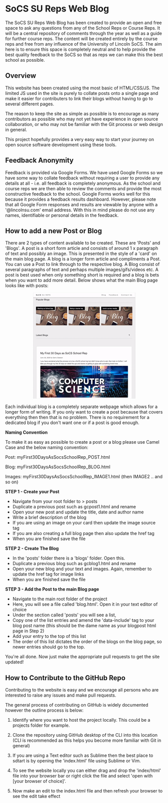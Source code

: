 # SoCS SU Reps Web Blog

The SoCS SU Reps Web Blog has been created to provide an open and free space to ask any questions from any of the School Reps or Course Reps. It will be a central repository of comments through the year as well as a guide for further course reps. The content will be created entirely by the course reps and free from any influence of the University of Lincoln SoCS. The aim here is to ensure this space is completely neutral and to help provide the best quality feedback to the SoCS so that as reps we can make this the best school as possible. 

## Overview

This website has been created using the most basic of HTML/CSS/JS. The limited JS used in the site is purely to collate posts onto a single page and make it easier for contributers to link their blogs without having to go to several different pages. 

The reason to keep the site as simple as possible is to encourage as many contributors as possible who may not yet have experience in open source collaboration, or who may not be familiar with the Git process or web design in general. 

This project hopefully provides a very easy way to start your journey on open source software development using these tools. 

## Feedback Anonymity

Feedback is provided via Google Forms. We have used Google Forms so we have some way to collate feedback without requiring a user to provide any details at all - i.e. all feedback is completely anonymous. As the school and course reps we are then able to review the comments and provide the most constructive feedback to the school. Google Forms works well for this because it provides a feedback results dashboard. However, please note that all Google Form responses and results are viewable by anyone with a '@lincolnsu.com' email address. With this in mind please do not use any names, identifiable or personal details in the feedback.  

## How to add a new Post or Blog

There are 2 types of content available to be created. These are 'Posts' and 'Blogs'. A post is a short form article and consists of around 1 x paragraph of text and possibly an image. This is presented in the style of a 'card' on the main blog page. A blog is a longer form article and compliments a Post. You can use a Post to link through to the respective blog. A Blog consist of several paragraphs of text and perhaps multiple images/gifs/videos etc. A post is best used when only something short is required and a blog is bets when you want to add more detail. Below shows what the main Blog page looks like with posts:

<p align="center"><img src="assets/card.gif"></p>

Each individual blog is a completely separate webpage which allows for a longer form of writing. If you only want to create a post because that covers everything then then that is no problem. There is no requirement for a dedicated blog if you don't want one or if a post is good enough. 

**Naming Convention**

To make it as easy as possible to create a post or a blog please use Camel Case and the below naming convention:

Post: 	myFirst30DaysAsSocsSchoolRep_POST.html

Blog: 	myFirst30DaysAsSocsSchoolRep_BLOG.html

Images:	myFirst30DaysAsSocsSchoolRep_IMAGE1.html (then IMAGE2 .. and so on)


**STEP 1 - Create your Post**

 - Navigate from your root folder to > posts
 - Duplicate a previous post such as gcpost1.html and rename
 - Open your new post and update the title, date and author name
 - Write a brief description of the blog
 - If you are using an image on your card then update the image source tag
 - If you are also creating a full blog page then also update the href tag
 - When you are finished save the file

**STEP 2 - Create The Blog**

- In the 'posts' folder there is a 'blogs' folder. Open this.
- Duplicate a previous blog such as gcblog1.html and rename
- Open your new blog and your text and images. Again, remember to update the href tag for image links
- When you are finished save the file

**STEP 3 - Add the Post to the main Blog page**

- Navigate to the main root folder of the project
- Here, you will see a file called 'blog.html'. Open it in your text editor of choice
- Under the section called 'posts' you will see a list, 
- Copy one of the list entries and amend the 'data-include' tag to your blog post name (this should be the dame name as your blogpost html page in Step 2)
- Add your entry to the top of this list
- The order of this list dictates the order of the blogs on the blog page, so newer entries should go to the top.

You're all done. Now just make the appropriate pull requests to get the site updated!

## How to Contribute to the GitHub Repo

Contributing to the website is easy and we encourage all persons who are interested to raise any issues and make pull requests. 

The general process of contributing on GitHub is widely documented however the outline process is below:

1. Identify where you want to host the project locally. This could be a projects folder for example. 

1. Clone the repository using GitHub desktop of the CLI into this location (CLI is recommended as this helps you become more familiar with Git in general)

1. If you are using a Text editor such as Sublime then the best place to sdtart is by opening the 'index.html' file using Sublime or Vim.

1. To see the website locally you can either drag and drop the 'index/html' file into your browser bar or right click the file and select 'open with [your browser of choice]'.

1. Now make an edit to the index.html file and then refresh your browser to see the edit take effect





